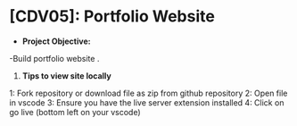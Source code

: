 # [CDV05]: Portfolio Website

- **Project Objective:**

-Build portfolio website . 

1. **Tips to view site locally** 

1: Fork repository or download file as zip from github repository
2: Open file in vscode 
3: Ensure you have the live server extension installed
4: Click on go live (bottom left on your vscode)